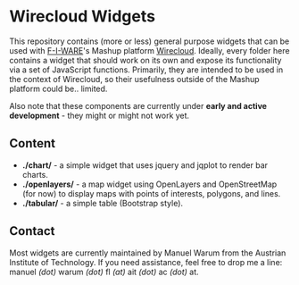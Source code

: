 # Wirecloud Widgets

This repository contains (more or less) general purpose widgets that can be used with
[F-I-WARE](http://www.fi-ware.eu/)'s Mashup platform [Wirecloud](http://conwet.fi.upm.es/wirecloud/).
Ideally, every folder here contains a widget that should work on its own and expose its functionality via a set of
JavaScript functions. Primarily, they are intended to be used in the context of Wirecloud, so their usefulness outside
of the Mashup platform could be.. limited.

Also note that these components are currently under **early and active development** - they might or might not work yet.


## Content

* **./chart/** - a simple widget that uses jquery and jqplot to render bar charts.
* **./openlayers/** - a map widget using OpenLayers and OpenStreetMap (for now) to display maps with points of
    interests, polygons, and lines.
* **./tabular/** - a simple table (Bootstrap style).


## Contact

Most widgets are currently maintained by Manuel Warum from the Austrian Institute of Technology. If you need assistance,
feel free to drop me a line: manuel *(dot)* warum *(dot)* fl *(at)* ait *(dot)* ac *(dot)* at.